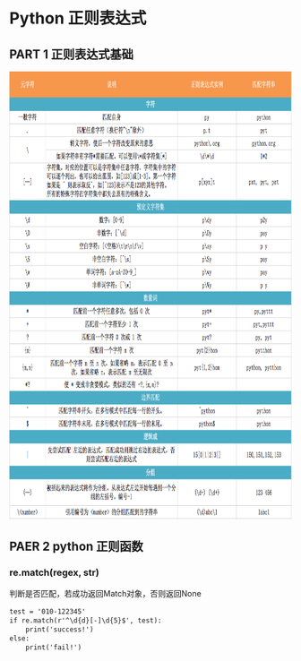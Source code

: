 # Python 正则表达式

## PART 1 正则表达式基础

<img src="regex.png" alt="REGEX"
	title="regex expression" width="800" height="800" />

## PAER 2 python 正则函数

### re.match(regex, str)
判断是否匹配，若成功返回Match对象，否则返回None
```
test = '010-122345'
if re.match(r'^\d{d}[-]\d{5}$', test):
    print('success!')
else:
    print('fail!')
```

